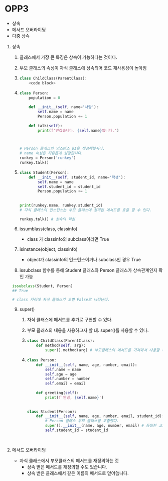 # OPP3

- 상속
- 메서드 오버라이딩
- 다중 상속



1. 상속

   1. 클래스에서 가장 큰 특징은 상속이 가능하다는 것이다.

   2. 부모 클래스의 속성이 자식 클래스에 상속되어 코드 재사용성이 높아짐

   3. ```python
      class ChildClass(ParentClass):
          <code block>
      ```

   4. ```python
      class Person:
          population = 0
          
          def __init__(self, name='사람'):
              self.name = name
              Person.population += 1
              
          def talk(self):
              print(f'반갑습니다. {self.name}입니다.')
       
      
      
      # Person 클래스의 인스턴스 p1을 생성해봅시다.
      # name 속성은 자유롭게 설정합니다.        
      runkey = Person('runkey')
      runkey.talk()
      ```

   5. ```python
      class Student(Person):
          def __init__(self, student_id, name='학생'):
              self.name = name
              self.student_id = student_id  
              Person.population += 1
              
              
      print(runkey.name, runkey.student_id)
      # 자식 클래스의 인스턴스는 부모 클래스에 정의된 메서드를 호출 할 수 있다.
      
      runkey.talk() # 상속의 핵심
      ```

   6. issumblass(class, classinfo)

      - class 가 classinfo의 subclass이라면 True

   7. isinstance(object, classinfo)

      - object가 classinfo의 인스턴스이거나 subclass인 경우 True

   8. issubclass 함수를 통해 Student 클래스와 Person 클래스가 상속관계인지 확인 가능

   ```python
   issubclass(Student, Person)
   ## True
   
   # class 자리에 자식 클래스가 오면 False로 나타난다.
   ```

   9. super()

      1. 자식 클래스에 메서드를 추가로 구현할 수 있다.

      2. 부모 클래스의 내용을 사용하고자 할 대. super()를 사용할 수 있다.

      3. ```python
         class ChildClass(ParentClass):
             def method(self, arg):
                 super().method(arg) # 부모클래스의 메서드를 가져와서 사용할 수 있다
         ```

      4. ```python
         class Person:
             def __init__(self, name, age, number, email):
                 self.name = name
                 self.age = age
                 self.number = number
                 self.email = email 
                 
             def greeting(self):
                 print(f'안녕, {self.name}')
                 
                 
         class Student(Person):
             def __init__(self, name, age, number, email, student_id):
                 # Person 클래스 부모 클래스를 호출했다.
                 super().__init__(name, age, number, email) # 동일한 코드를 줄일 수 있다.
                 self.student_id = student_id
                 
                 
         ```

2. 메서드 오버라이딩

   - 자식 클래스에서 부모클래스의 메서드를 재정의하는 것
     - 상속 받은 메서드를 재정의할 수도 있습니다.
     - 상속 받은 클래스에서 같은 이름의 메서드로 덮어씁니다.


